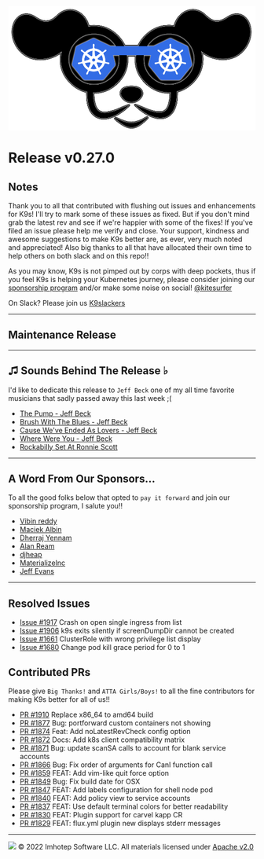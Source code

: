 <img src="https://raw.githubusercontent.com/derailed/k9s/master/assets/k9s.png" align="center" width="800" height="auto"/>

# Release v0.27.0

## Notes

Thank you to all that contributed with flushing out issues and enhancements for K9s! I'll try to mark some of these issues as fixed. But if you don't mind grab the latest rev and see if we're happier with some of the fixes! If you've filed an issue please help me verify and close. Your support, kindness and awesome suggestions to make K9s better are, as ever, very much noted and appreciated! Also big thanks to all that have allocated their own time to help others on both slack and on this repo!!

As you may know, K9s is not pimped out by corps with deep pockets, thus if you feel K9s is helping your Kubernetes journey, please consider joining our [sponsorship program](https://github.com/sponsors/derailed) and/or make some noise on social! [@kitesurfer](https://twitter.com/kitesurfer)

On Slack? Please join us [K9slackers](https://join.slack.com/t/k9sers/shared_invite/enQtOTA5MDEyNzI5MTU0LWQ1ZGI3MzliYzZhZWEyNzYxYzA3NjE0YTk1YmFmNzViZjIyNzhkZGI0MmJjYzhlNjdlMGJhYzE2ZGU1NjkyNTM)

---

## Maintenance Release

---

## ♫ Sounds Behind The Release ♭

I'd like to dedicate this release to `Jeff Beck` one of my all time favorite musicians that sadly passed away this last week ;(

* [The Pump - Jeff Beck](https://www.youtube.com/watch?v=xiDYrQp9wFQ)
* [Brush With The Blues - Jeff Beck](https://www.youtube.com/watch?v=O640IGLjnfs)
* [Cause We've Ended As Lovers - Jeff Beck](https://www.youtube.com/watch?v=VC02wGj5gPw)
* [Where Were You - Jeff Beck](https://www.youtube.com/watch?v=howz7gVecjE)
* [Rockabilly Set At Ronnie Scott](https://www.youtube.com/watch?v=_3aIEzXHBWw)

---

## A Word From Our Sponsors...

To all the good folks below that opted to `pay it forward` and join our sponsorship program, I salute you!!

* [Vibin reddy](https://github.com/vibin)
* [Maciek Albin](https://github.com/mckk)
* [Dherraj Yennam](https://github.com/dyennam)
* [Alan Ream](https://github.com/aream2006)
* [djheap](https://github.com/djheap)
* [MaterializeInc](https://github.com/MaterializeInc)
* [Jeff Evans](https://github.com/jeff303)

---

## Resolved Issues

* [Issue #1917](https://github.com/derailed/k9s/issues/1917) Crash on open single ingress from list
* [Issue #1906](https://github.com/derailed/k9s/issues/1680) k9s exits silently if screenDumpDir cannot be created
* [Issue #1661](https://github.com/derailed/k9s/issues/1661) ClusterRole with wrong privilege list display
* [Issue #1680](https://github.com/derailed/k9s/issues/1680) Change pod kill grace period for 0 to 1

## Contributed PRs

Please give `Big Thanks!` and `ATTA Girls/Boys!` to all the fine contributors for making K9s better for all of us!!

* [PR #1910](https://github.com/derailed/k9s/pull/1910) Replace x86_64 to amd64 build
* [PR #1877](https://github.com/derailed/k9s/pull/1877) Bug: portforward custom containers not showing
* [PR #1874](https://github.com/derailed/k9s/pull/1874) Feat: Add noLatestRevCheck config option
* [PR #1872](https://github.com/derailed/k9s/pull/1872) Docs: Add k8s client compatibility matrix
* [PR #1871](https://github.com/derailed/k9s/pull/1871) Bug: update scanSA calls to account for blank service accounts
* [PR #1866](https://github.com/derailed/k9s/pull/1866) Bug: Fix order of arguments for CanI function call
* [PR #1859](https://github.com/derailed/k9s/pull/1859) FEAT: Add vim-like quit force option
* [PR #1849](https://github.com/derailed/k9s/pull/1849) Bug: Fix build date for OSX
* [PR #1847](https://github.com/derailed/k9s/pull/1847) FEAT: Add labels configuration for shell node pod
* [PR #1840](https://github.com/derailed/k9s/pull/1840) FEAT: Add policy view to service accounts
* [PR #1837](https://github.com/derailed/k9s/pull/1837) FEAT: Use default terminal colors for better readability
* [PR #1830](https://github.com/derailed/k9s/pull/1830) FEAT: Plugin support for carvel kapp CR
* [PR #1829](https://github.com/derailed/k9s/pull/1829) FEAT: flux.yml plugin new displays stderr messages

---

<img src="https://raw.githubusercontent.com/derailed/k9s/master/assets/imhotep_logo.png" width="32" height="auto"/> © 2022 Imhotep Software LLC. All materials licensed under [Apache v2.0](http://www.apache.org/licenses/LICENSE-2.0)
